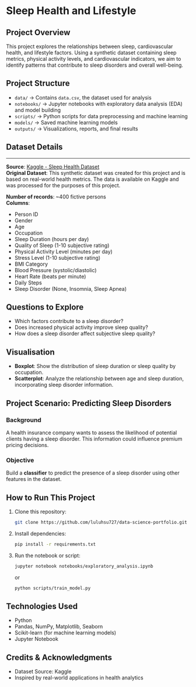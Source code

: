 # Sleep Health and Lifestyle

## Project Overview
This project explores the relationships between sleep, cardiovascular health, and lifestyle factors. Using a synthetic dataset containing sleep metrics, physical activity levels, and cardiovascular indicators, we aim to identify patterns that contribute to sleep disorders and overall well-being.

## Project Structure
- `data/` → Contains `data.csv`, the dataset used for analysis
- `notebooks/` → Jupyter notebooks with exploratory data analysis (EDA) and model building
- `scripts/` → Python scripts for data preprocessing and machine learning
- `models/` → Saved machine learning models
- `outputs/` → Visualizations, reports, and final results

## Dataset Details
---------------
**Source**: [Kaggle - Sleep Health Dataset]([link_to_dataset](https://www.kaggle.com/datasets/uom190346a/sleep-health-and-lifestyle-dataset/))  
**Original Dataset**: This synthetic dataset was created for this project and is based on real-world health metrics. The data is available on Kaggle and was processed for the purposes of this project.  

**Number of records**: ~400 fictive persons  
**Columns**:
- Person ID
- Gender
- Age
- Occupation
- Sleep Duration (hours per day)
- Quality of Sleep (1-10 subjective rating)
- Physical Activity Level (minutes per day)
- Stress Level (1-10 subjective rating)
- BMI Category
- Blood Pressure (systolic/diastolic)
- Heart Rate (beats per minute)
- Daily Steps
- Sleep Disorder (None, Insomnia, Sleep Apnea)

## Questions to Explore
- Which factors contribute to a sleep disorder?
- Does increased physical activity improve sleep quality?
- How does a sleep disorder affect subjective sleep quality?

## Visualisation
- **Boxplot**: Show the distribution of sleep duration or sleep quality by occupation.
- **Scatterplot**: Analyze the relationship between age and sleep duration, incorporating sleep disorder information.

## Project Scenario: Predicting Sleep Disorders
### Background
A health insurance company wants to assess the likelihood of potential clients having a sleep disorder. This information could influence premium pricing decisions.

### Objective
Build a **classifier** to predict the presence of a sleep disorder using other features in the dataset.

## How to Run This Project
1. Clone this repository:
   ```bash
   git clone https://github.com/luluhsu727/data-science-portfolio.git
   ```
2. Install dependencies:
   ```bash
   pip install -r requirements.txt
   ```
3. Run the notebook or script:
   ```bash
   jupyter notebook notebooks/exploratory_analysis.ipynb
   ```
   or
   ```bash
   python scripts/train_model.py
   ```

## Technologies Used
- Python
- Pandas, NumPy, Matplotlib, Seaborn
- Scikit-learn (for machine learning models)
- Jupyter Notebook

## Credits & Acknowledgments
- Dataset Source: Kaggle
- Inspired by real-world applications in health analytics

